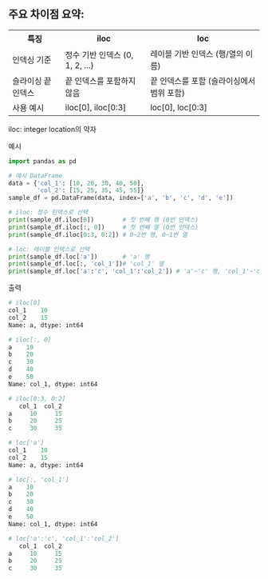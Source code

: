 ## 주요 차이점 요약:

<table>
  <tr>
    <th>특징</th>
    <th>iloc</th>
    <th>loc</th>
  </tr>
  <tr>
    <td>인덱싱 기준</td>
    <td>정수 기반 인덱스 (0, 1, 2, ...)</td>
    <td>레이블 기반 인덱스 (행/열의 이름)</td>
  </tr>
  <tr>
    <td>슬라이싱 끝 인덱스</td>
    <td>끝 인덱스를 포함하지 않음</td>
    <td>끝 인덱스를 포함 (슬라이싱에서 범위 포함)</td>
  </tr>
  <tr>
    <td>사용 예시</td>
    <td>iloc[0], iloc[0:3]</td>
    <td>loc[0], loc[0:3]</td>
  </tr>
</table>

iloc: integer location의 약자

예시
```py
import pandas as pd

# 예시 DataFrame
data = {'col_1': [10, 20, 30, 40, 50],
        'col_2': [15, 25, 35, 45, 55]}
sample_df = pd.DataFrame(data, index=['a', 'b', 'c', 'd', 'e'])

# iloc: 정수 인덱스로 선택
print(sample_df.iloc[0])        # 첫 번째 행 (0번 인덱스)
print(sample_df.iloc[:, 0])     # 첫 번째 열 (0번 인덱스)
print(sample_df.iloc[0:3, 0:2]) # 0~2번 행, 0~1번 열

# loc: 레이블 인덱스로 선택
print(sample_df.loc['a'])       # 'a' 행
print(sample_df.loc[:, 'col_1'])# 'col_1' 열
print(sample_df.loc['a':'c', 'col_1':'col_2']) # 'a'~'c' 행, 'col_1'~'col_2' 열
```
출력
```py
# iloc[0]
col_1    10
col_2    15
Name: a, dtype: int64

# iloc[:, 0]
a    10
b    20
c    30
d    40
e    50
Name: col_1, dtype: int64

# iloc[0:3, 0:2]
   col_1  col_2
a     10     15
b     20     25
c     30     35

# loc['a']
col_1    10
col_2    15
Name: a, dtype: int64

# loc[:, 'col_1']
a    10
b    20
c    30
d    40
e    50
Name: col_1, dtype: int64

# loc['a':'c', 'col_1':'col_2']
   col_1  col_2
a     10     15
b     20     25
c     30     35

```
